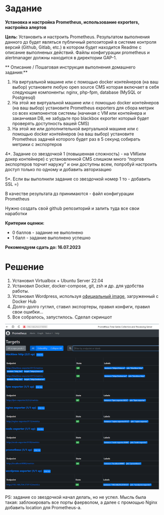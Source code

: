 # Задание

**Установка и настройка Prometheus, использование exporters, настройка алертов**

**Цель:**
Установить и настроить Prometheus.
Результатом выполнения данного дз будет являться публичный репозиторий в системе контроля версий (Github, Gitlab, etc.) в котором будет находится Readme с описание выполненых действий. Файлы конфигурации prometheus и alertmanager должны находится в директории GAP-1.


** Описание / Пошаговая инструкция выполнения домашнего задания:**
1. На виртуальной машине или с помощью docker контейнеров (на ваш выбор) установите любую open source CMS которая включает в себя следующие компоненты: nginx, php-fpm, database (MySQL or Postgresql)
2. На этой же виртуальной машине или с помощью docker контейнеров (на ваш выбор) установите Prometheus exporters для сбора метрик со всех компонентов системы (начиная с VM или контейнера и заканчивая DB, не забудьте про blackbox exporter который будет проверять доступность вашей CMS)
3. На этой же или дополнительной виртуальной машине или с помощью docker контейнеров (на ваш выбор) установите Prometheus задачей которого будет раз в 5 секунд собирать метрики с экспортеров
   
4*. Задание со звездочкой 1 (повышенная сложность) - на VM(или докер контейнере) с установленной CMS слишком много “портов экспортеров торчит наружу” и они доступны всем, попробуй настроить доступ только по одному и добавить авторизацию

5*. Если вы выполнили задание со звездочкой номер 1 то - добавить SSL =)

В качестве результата дз принимаются - файл конфигурации Prometheus

Нужно создать свой github репозиторий и залить туда все свои наработки


**Критерии оценки:**
- 0 баллов - задание не выполнено
- 1 балл - задание выполнено успешно

**Рекомендуем сдать до: 16.07.2023**


# Решение
1. Установил Virtualbox + Ubuntu Server 22.04
2. Установил Docker, docker-compose, git, zsh и др. для удобства работы. 
3. Установил Wordpress, используя [официальный image](https://hub.docker.com/_/wordpress), загруженный с Docker Hub
4. Долго-долго гуглил, ставил экспортеры, правил конфиги, правил свои ошибки...
5. Все собралось, запустилось. Сделал скриншот

![Результат](GAP-1/result_hw_1.png)


PS: задание со звездочкой начал делать, но не успел. Мысль была такая: заблокировать все порты фаерволом, а далее с промощью Nginx добавить location для Prometheus-а.
